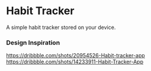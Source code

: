 # Habit Tracker

A simple habit tracker stored on your device.

### Design Inspiration

https://dribbble.com/shots/20954526-Habit-tracker-app
https://dribbble.com/shots/14233911-Habit-Tracker-App
